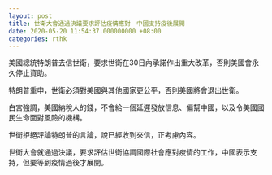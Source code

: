 ```yaml
---
layout: post
title: 世衛大會通過決議要求評估疫情應對　中國支持疫後展開
date: 2020-05-20 11:54:37.000000000 +08:00
categories: rthk
---
```


美國總統特朗普去信世衛，要求世衛在30日內承諾作出重大改革，否則美國會永久停止資助。

特朗普重申，世衛必須對美國與其他國家更公平，否則美國將會退出世衛。

白宮強調，美國納稅人的錢，不會給一個延遲發放信息、偏幫中國，以及令美國國民生命面對風險的機構。

世衛拒絕評論特朗普的言論，說已經收到來信，正考慮內容。

世衛大會就通過決議，要求評估世衛協調國際社會應對疫情的工作，中國表示支持，但要等到疫情過後才展開。
